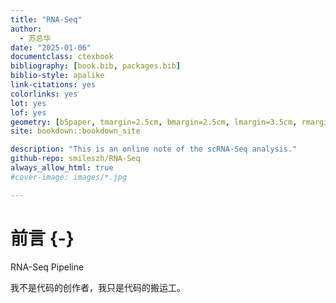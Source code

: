 ```yaml
--- 
title: "RNA-Seq"
author:
  - 苏总华
date: "2025-01-06"
documentclass: ctexbook
bibliography: [book.bib, packages.bib]
biblio-style: apalike
link-citations: yes
colorlinks: yes
lot: yes
lof: yes
geometry: [b5paper, tmargin=2.5cm, bmargin=2.5cm, lmargin=3.5cm, rmargin=2.5cm]
site: bookdown::bookdown_site

description: "This is an online note of the scRNA-Seq analysis."
github-repo: smileszh/RNA-Seq
always_allow_html: true
#cover-image: images/*.jpg

---
```







# 前言 {-}

  RNA-Seq Pipeline
  
  我不是代码的创作者，我只是代码的搬运工。


